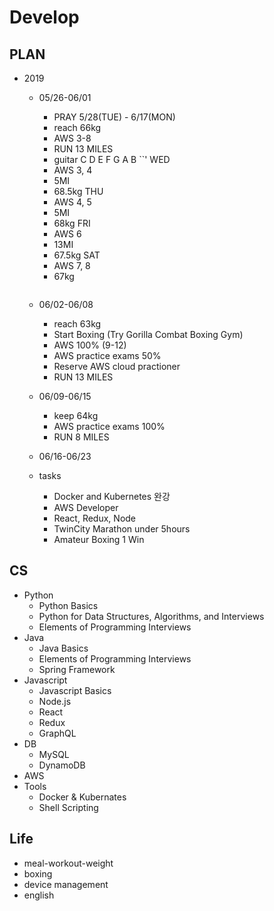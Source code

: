 # Develop

## PLAN
* 2019
  * 05/26-06/01
    * PRAY 5/28(TUE) - 6/17(MON)
    * reach 66kg
    * AWS 3-8
    * RUN 13 MILES
    * guitar C D E F G A B
    ``'
    WED
     - AWS 3, 4
     - 5MI
     - 68.5kg
    THU
     - AWS 4, 5
     - 5MI
     - 68kg
    FRI
     - AWS 6
     - 13MI
     - 67.5kg
    SAT
     - AWS 7, 8
     - 67kg
    ```
  * 06/02-06/08
    * reach 63kg
    * Start Boxing (Try Gorilla Combat Boxing Gym)
    * AWS 100% (9-12)
    * AWS practice exams 50%
    * Reserve AWS cloud practioner
    * RUN 13 MILES
  * 06/09-06/15
    * keep 64kg
    * AWS practice exams 100%
    * RUN 8 MILES
  * 06/16-06/23
    
    
  * tasks
    * Docker and Kubernetes 완강
    * AWS Developer
    * React, Redux, Node
    * TwinCity Marathon under 5hours
    * Amateur Boxing 1 Win

## CS
* Python
  * Python Basics
  * Python for Data Structures, Algorithms, and Interviews
  * Elements of Programming Interviews
* Java
  * Java Basics
  * Elements of Programming Interviews
  * Spring Framework
* Javascript
  * Javascript Basics
  * Node.js
  * React
  * Redux
  * GraphQL
* DB
  * MySQL
  * DynamoDB
* AWS
* Tools
  * Docker & Kubernates
  * Shell Scripting
  
## Life
* meal-workout-weight
* boxing
* device management
* english
